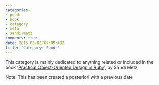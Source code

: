 ```yaml
---
categories:
- poodr
- book
- category
- meta
- sandi-metz
comments: true
date: 2015-06-01T07:09:43Z
title: 'Category: Poodr'
---
```


This category is mainly dedicated to anything related or included in the book '[Practical Object-Oriented Design in Ruby][book]', by Sandi Metz


[book]: http://www.poodr.com/

Note: This has been created a posteriori with a previous date
